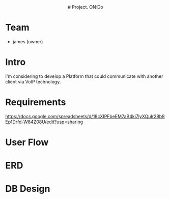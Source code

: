 <center># Project. ON:Do</center>



# Team
* james (owner)


# Intro 
I'm considering to develop a Platform that could communicate with another client via VoIP technology.

# Requirements
https://docs.google.com/spreadsheets/d/18cXIPFbeEM7aB4ki7lyXQuIr28b8Ep1Drfd-W84Z08U/edit?usp=sharing
  
  

# User Flow 


# ERD

# DB Design 


